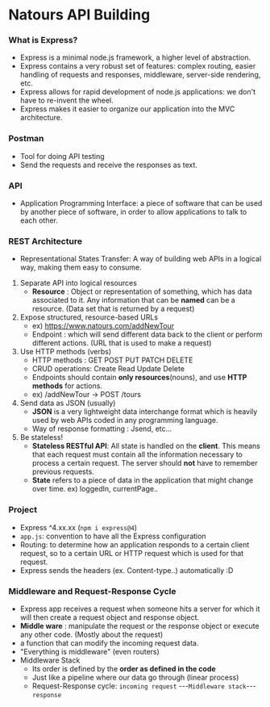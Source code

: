 # Natours API Building

### What is Express?

- Express is a minimal node.js framework, a higher level of abstraction.
- Express contains a very robust set of features: complex routing, easier handling of requests and responses, middleware, server-side rendering, etc.
- Express allows for rapid development of node.js applications: we don't have to re-invent the wheel.
- Express makes it easier to organize our application into the MVC architecture.

### Postman

- Tool for doing API testing
- Send the requests and receive the responses as text.

### API

- Application Programming Interface: a piece of software that can be used by another piece of software, in order to allow applications to talk to each other.

### REST Architecture

- Representational States Transfer: A way of building web APIs in a logical way, making them easy to consume.

1. Separate API into logical resources
   - **Resource** : Object or representation of something, which has data associated to it. Any information that can be **named** can be a resource. (Data set that is returned by a request)
2. Expose structured, resource-based URLs
   - ex) https://www.natours.com/addNewTour
   * Endpoint : which will send different data back to the client or perform different actions. (URL that is used to make a request)
3. Use HTTP methods (verbs)
   - HTTP methods : GET POST PUT PATCH DELETE
   - CRUD operations: Create Read Update Delete
   - Endpoints should contain **only resources**(nouns), and use **HTTP methods** for actions.
   - ex) /addNewTour -> POST /tours
4. Send data as JSON (usually)
   - **JSON** is a very lightweight data interchange format which is heavily used by web APIs coded in any programming language.
   - Way of response formatting : Jsend, etc...
5. Be stateless!
   - **Stateless RESTful API**: All state is handled on the **client**. This means that each request must contain all the information necessary to process a certain request. The server should **not** have to remember previous requests.
   - **State** refers to a piece of data in the application that might change over time. ex) loggedIn, currentPage..

### Project

- Express ^4.xx.xx (`npm i express@4`)
- `app.js`: convention to have all the Express configuration
- Routing: to determine how an application responds to a certain client request, so to a certain URL or HTTP request which is used for that request.
- Express sends the headers (ex. Content-type..) automatically :D

### Middleware and Request-Response Cycle

- Express app receives a request when someone hits a server for which it will then create a request object and response object.
- **Middle ware** : manipulate the request or the response object or execute any other code. (Mostly about the request)
- a function that can modify the incoming request data.
- "Everything is middleware" (even routers)
- Middleware Stack
  - Its order is defined by the **order as defined in the code**
  - Just like a pipeline where our data go through (linear process)
  - Request-Response cycle: `incoming request` ---`Middleware stack`---`response`

